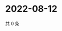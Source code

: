# 2022-08-12

共 0 条

<!-- BEGIN WEIBO -->
<!-- 最后更新时间 Fri Aug 12 2022 16:06:56 GMT+0800 (China Standard Time) -->

<!-- END WEIBO -->
